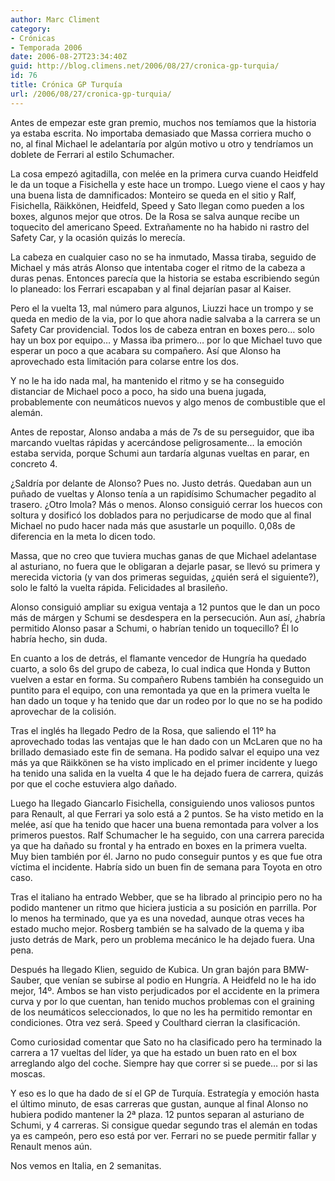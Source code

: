 ```yaml
---
author: Marc Climent
category:
- Crónicas
- Temporada 2006
date: 2006-08-27T23:34:40Z
guid: http://blog.climens.net/2006/08/27/cronica-gp-turquia/
id: 76
title: Crónica GP Turquía
url: /2006/08/27/cronica-gp-turquia/
---
```


Antes de empezar este gran premio, muchos nos temíamos que la historia ya estaba escrita. No importaba demasiado que Massa corriera mucho o no, al final Michael le adelantaría por algún motivo u otro y tendríamos un doblete de Ferrari al estilo Schumacher.

La cosa empezó agitadilla, con melée en la primera curva cuando Heidfeld le da un toque a Fisichella y este hace un trompo. Luego viene el caos y hay una buena lista de damnificados: Monteiro se queda en el sitio y Ralf, Fisichella, Räikkönen, Heidfeld, Speed y Sato llegan como pueden a los boxes, algunos mejor que otros. De la Rosa se salva aunque recibe un toquecito del americano Speed. Extrañamente no ha habido ni rastro del Safety Car, y la ocasión quizás lo merecía.
  
La cabeza en cualquier caso no se ha inmutado, Massa tiraba, seguido de Michael y más atrás Alonso que intentaba coger el ritmo de la cabeza a duras penas. Entonces parecía que la historia se estaba escribiendo según lo planeado: los Ferrari escapaban y al final dejarían pasar al Kaiser.

Pero el la vuelta 13, mal número para algunos, Liuzzi hace un trompo y se queda en medio de la via, por lo que ahora nadie salvaba a la carrera se un Safety Car providencial. Todos los de cabeza entran en boxes pero&#8230; solo hay un box por equipo&#8230; y Massa iba primero&#8230; por lo que Michael tuvo que esperar un poco a que acabara su compañero. Así que Alonso ha aprovechado esta limitación para colarse entre los dos.

Y no le ha ido nada mal, ha mantenido el ritmo y se ha conseguido distanciar de Michael poco a poco, ha sido una buena jugada, probablemente con neumáticos nuevos y algo menos de combustible que el alemán.

Antes de repostar, Alonso andaba a más de 7s de su perseguidor, que iba marcando vueltas rápidas y acercándose peligrosamente&#8230; la emoción estaba servida, porque Schumi aun tardaría algunas vueltas en parar, en concreto 4.

¿Saldría por delante de Alonso? Pues no. Justo detrás. Quedaban aun un puñado de vueltas y Alonso tenía a un rapidísimo Schumacher pegadito al trasero. ¿Otro Imola? Más o menos. Alonso consiguió cerrar los huecos con soltura y dosificó los doblados para no perjudicarse de modo que al final Michael no pudo hacer nada más que asustarle un poquillo. 0,08s de diferencia en la meta lo dicen todo.

Massa, que no creo que tuviera muchas ganas de que Michael adelantase al asturiano, no fuera que le obligaran a dejarle pasar, se llevó su primera y merecida victoria (y van dos primeras seguidas, ¿quién será el siguiente?), solo le faltó la vuelta rápida. Felicidades al brasileño.

Alonso consiguió ampliar su exigua ventaja a 12 puntos que le dan un poco más de márgen y Schumi se desdespera en la persecución. Aun así, ¿habría permitido Alonso pasar a Schumi, o habrían tenido un toquecillo? Él lo habría hecho, sin duda.<!--more-->

En cuanto a los de detrás, el flamante vencedor de Hungría ha quedado cuarto, a solo 6s del grupo de cabeza, lo cual indica que Honda y Button vuelven a estar en forma. Su compañero Rubens también ha conseguido un puntito para el equipo, con una remontada ya que en la primera vuelta le han dado un toque y ha tenido que dar un rodeo por lo que no se ha podido aprovechar de la colisión.

Tras el inglés ha llegado Pedro de la Rosa, que saliendo el 11º ha aprovechado todas las ventajas que le han dado con un McLaren que no ha brillado demasiado este fin de semana. Ha podido salvar el equipo una vez más ya que Räikkönen se ha visto implicado en el primer incidente y luego ha tenido una salida en la vuelta 4 que le ha dejado fuera de carrera, quizás por que el coche estuviera algo dañado.

Luego ha llegado Giancarlo Fisichella, consiguiendo unos valiosos puntos para Renault, al que Ferrari ya solo está a 2 puntos. Se ha visto metido en la melée, así que ha tenido que hacer una buena remontada para volver a los primeros puestos. Ralf Schumacher le ha seguido, con una carrera parecida ya que ha dañado su frontal y ha entrado en boxes en la primera vuelta. Muy bien también por él. Jarno no pudo conseguir puntos y es que fue otra víctima el incidente. Habría sido un buen fin de semana para Toyota en otro caso.

Tras el italiano ha entrado Webber, que se ha librado al principio pero no ha podido mantener un ritmo que hiciera justicia a su posición en parrilla. Por lo menos ha terminado, que ya es una novedad, aunque otras veces ha estado mucho mejor. Rosberg también se ha salvado de la quema y iba justo detrás de Mark, pero un problema mecánico le ha dejado fuera. Una pena.

Después ha llegado Klien, seguido de Kubica. Un gran bajón para BMW-Sauber, que venían se subirse al podio en Hungría. A Heidfeld no le ha ido mejor, 14º. Ambos se han visto perjudicados por el accidente en la primera curva y por lo que cuentan, han tenido muchos problemas con el graining de los neumáticos seleccionados, lo que no les ha permitido remontar en condiciones. Otra vez será. Speed y Coulthard cierran la clasificación.

Como curiosidad comentar que Sato no ha clasificado pero ha terminado la carrera a 17 vueltas del líder, ya que ha estado un buen rato en el box arreglando algo del coche. Siempre hay que correr si se puede&#8230; por si las moscas.

Y eso es lo que ha dado de sí el GP de Turquía. Estrategía y emoción hasta el último minuto, de esas carreras que gustan, aunque al final Alonso no hubiera podido mantener la 2ª plaza. 12 puntos separan al asturiano de Schumi, y 4 carreras. Si consigue quedar segundo tras el alemán en todas ya es campeón, pero eso está por ver. Ferrari no se puede permitir fallar y Renault menos aún.
  
Nos vemos en Italia, en 2 semanitas.
